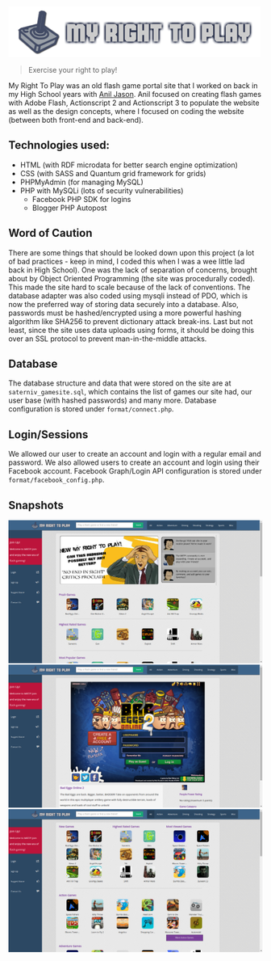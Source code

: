 [![My Right To Play](https://raw.githubusercontent.com/alastairparagas/myrighttoplay/master/assets/logo.png)](http://myrighttoplay.com)

> Exercise your right to play!

My Right To Play was an old flash game portal site that I worked on back in my High School years with [Anil Jason](https://github.com/saternius). Anil focused on creating flash games with Adobe Flash, Actionscript 2 and Actionscript 3 to populate the website as well as the design concepts, where I focused on coding the website (between both front-end and back-end).

## Technologies used:
* HTML (with RDF microdata for better search engine optimization)
* CSS (with SASS and Quantum grid framework for grids)
* PHPMyAdmin (for managing MySQL)
* PHP with MySQLi (lots of security vulnerabilities)
  * Facebook PHP SDK for logins
  * Blogger PHP Autopost
  
## Word of Caution
There are some things that should be looked down upon this project (a lot of bad practices - keep in mind, I coded this when I was a wee little lad back in High School). One was the lack of separation of concerns, brought about by Object Oriented Programming (the site was procedurally coded). This made the site hard to scale because of the lack of conventions. The database adapter was also coded using mysqli instead of PDO, which is now the preferred way of storing data securely into a database. Also, passwords must be hashed/encrypted using a more powerful hashing algorithm like SHA256 to prevent dictionary attack break-ins. Last but not least, since the site uses data uploads using forms, it should be doing this over an SSL protocol to prevent man-in-the-middle attacks.

## Database
The database structure and data that were stored on the site are at `saterniv_gamesite.sql`, which contains the list of games our site had, our user base (with hashed passwords) and many more. Database configuration is stored under `format/connect.php`. 

## Login/Sessions
We allowed our user to create an account and login with a regular email and password. We also allowed users to create an account and login using their Facebook account. Facebook Graph/Login API configuration is stored under `format/facebook_config.php`.

## Snapshots
[![Home Page](https://raw.githubusercontent.com/alastairparagas/myrighttoplay/master/assets/screenshot_1.png)](http://myrighttoplay.com)
[![Game Page](https://raw.githubusercontent.com/alastairparagas/myrighttoplay/master/assets/screenshot_2.png)](http://myrighttoplay.com)
[![Category Page](https://raw.githubusercontent.com/alastairparagas/myrighttoplay/master/assets/screenshot_3.png)](http://myrighttoplay.com)